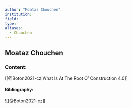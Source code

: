 ```yaml
---
author: "Moataz Chouchen"
institution:
field:
type:
aliases:
  - Chouchen
---
```


## Moataz Chouchen

### Content:
[[@Boton2021-cz|What Is At The Root Of Construction 4.0]]

#### Bibliography:

![[@Boton2021-cz]]